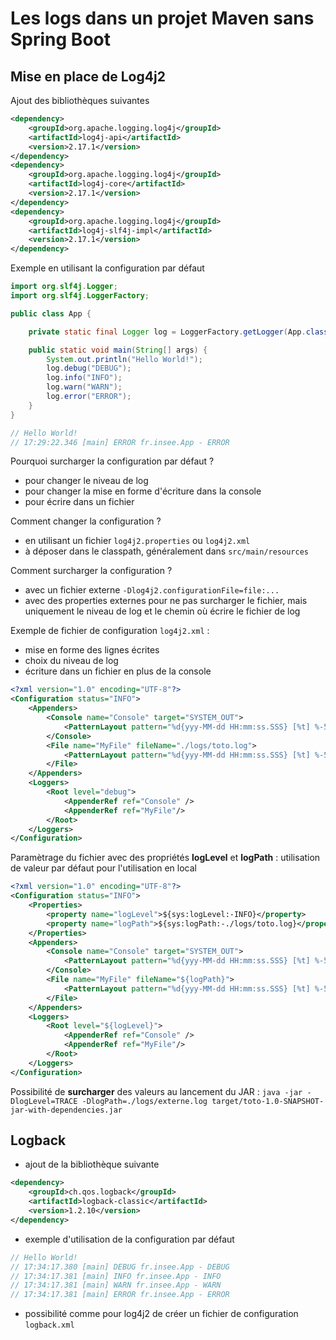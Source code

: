 # Les logs dans un projet Maven sans Spring Boot

## Mise en place de Log4j2

Ajout des bibliothèques suivantes

```xml
<dependency>
	<groupId>org.apache.logging.log4j</groupId>
	<artifactId>log4j-api</artifactId>
	<version>2.17.1</version>
</dependency>
<dependency>
	<groupId>org.apache.logging.log4j</groupId>
	<artifactId>log4j-core</artifactId>
	<version>2.17.1</version>
</dependency>
<dependency>
	<groupId>org.apache.logging.log4j</groupId>
	<artifactId>log4j-slf4j-impl</artifactId>
	<version>2.17.1</version>
</dependency>
```

Exemple en utilisant la configuration par défaut

```java
import org.slf4j.Logger;
import org.slf4j.LoggerFactory;

public class App {

    private static final Logger log = LoggerFactory.getLogger(App.class);

    public static void main(String[] args) {
        System.out.println("Hello World!");
        log.debug("DEBUG");
        log.info("INFO");
        log.warn("WARN");
        log.error("ERROR");
    }
}

// Hello World!
// 17:29:22.346 [main] ERROR fr.insee.App - ERROR
```

Pourquoi surcharger la configuration par défaut ?
- pour changer le niveau de log
- pour changer la mise en forme d'écriture dans la console
- pour écrire dans un fichier

Comment changer la configuration ?
- en utilisant un fichier `log4j2.properties` ou `log4j2.xml`
- à déposer dans le classpath, généralement dans `src/main/resources`

Comment surcharger la configuration ?
- avec un fichier externe `-Dlog4j2.configurationFile=file:...`
- avec des properties externes pour ne pas surcharger le fichier, mais uniquement le niveau de log et le chemin où écrire le fichier de log

Exemple de fichier de configuration `log4j2.xml` :
- mise en forme des lignes écrites
- choix du niveau de log
- écriture dans un fichier en plus de la console

```xml
<?xml version="1.0" encoding="UTF-8"?>
<Configuration status="INFO">
	<Appenders>
		<Console name="Console" target="SYSTEM_OUT">
			<PatternLayout pattern="%d{yyy-MM-dd HH:mm:ss.SSS} [%t] %-5level %logger{36} - %msg%n" />
		</Console>
		<File name="MyFile" fileName="./logs/toto.log">
			<PatternLayout pattern="%d{yyy-MM-dd HH:mm:ss.SSS} [%t] %-5level %logger{36} - %msg%n"/>
		</File>
	</Appenders>
	<Loggers>
		<Root level="debug">
			<AppenderRef ref="Console" />
			<AppenderRef ref="MyFile"/>
		</Root>
	</Loggers>
</Configuration>
```

Paramètrage du fichier avec des propriétés **logLevel** et **logPath** : utilisation de valeur par défaut pour l'utilisation en local

```xml
<?xml version="1.0" encoding="UTF-8"?>
<Configuration status="INFO">
	<Properties>
		<property name="logLevel">${sys:logLevel:-INFO}</property>
		<property name="logPath">${sys:logPath:-./logs/toto.log}</property>
	</Properties>
	<Appenders>
		<Console name="Console" target="SYSTEM_OUT">
			<PatternLayout pattern="%d{yyy-MM-dd HH:mm:ss.SSS} [%t] %-5level %logger{36} - %msg%n" />
		</Console>
		<File name="MyFile" fileName="${logPath}">
			<PatternLayout pattern="%d{yyy-MM-dd HH:mm:ss.SSS} [%t] %-5level %logger{36} - %msg%n"/>
		</File>
	</Appenders>
	<Loggers>
		<Root level="${logLevel}">
			<AppenderRef ref="Console" />
			<AppenderRef ref="MyFile"/>
		</Root>
	</Loggers>
</Configuration>
```

Possibilité de **surcharger** des valeurs au lancement du JAR : `java -jar -DlogLevel=TRACE -DlogPath=./logs/externe.log target/toto-1.0-SNAPSHOT-jar-with-dependencies.jar`


## Logback

- ajout de la bibliothèque suivante
```xml
<dependency>
    <groupId>ch.qos.logback</groupId>
    <artifactId>logback-classic</artifactId>
    <version>1.2.10</version>
</dependency>
```

- exemple d'utilisation de la configuration par défaut

```java
// Hello World!
// 17:34:17.380 [main] DEBUG fr.insee.App - DEBUG
// 17:34:17.381 [main] INFO fr.insee.App - INFO
// 17:34:17.381 [main] WARN fr.insee.App - WARN
// 17:34:17.381 [main] ERROR fr.insee.App - ERROR
```

- possibilité comme pour log4j2 de créer un fichier de configuration `logback.xml`
